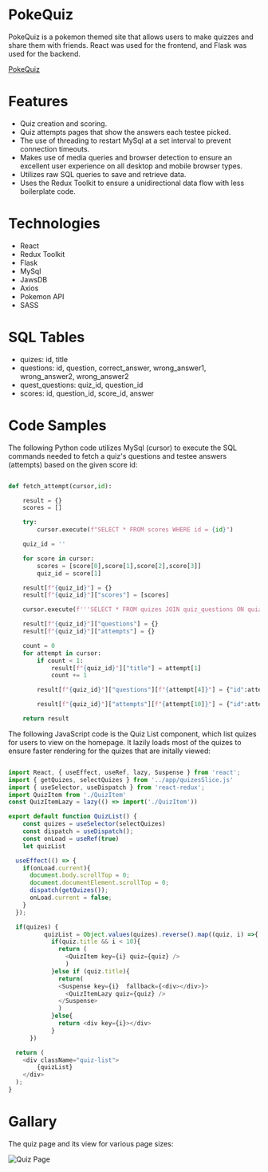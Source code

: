 # PokeQuiz 

PokeQuiz is a pokemon themed site that allows users to make quizzes and share them with friends. React was used for the frontend, and Flask was used for the backend. 

[PokeQuiz](https://pokequiz1.herokuapp.com/)

# Features  

* Quiz creation and scoring.
* Quiz attempts pages that show the answers each testee picked.
* The use of threading to restart MySql at a set interval to prevent connection timeouts.
* Makes use of media queries and browser detection to ensure an excellent user experience on all desktop and mobile browser types.
* Utilizes raw SQL queries to save and retrieve data.
* Uses the Redux Toolkit to ensure a unidirectional data flow with less boilerplate code.

# Technologies  

* React
* Redux Toolkit
* Flask
* MySql
* JawsDB
* Axios
* Pokemon API
* SASS

# SQL Tables

* quizes: id, title
* questions: id, question, correct_answer, wrong_answer1, wrong_answer2, wrong_answer2
* quest_questions: quiz_id, question_id
* scores: id, question_id, score_id, answer 

# Code Samples 

The following Python code utilizes MySql (cursor) to execute the SQL commands needed to fetch a quiz's questions and testee answers (attempts) based on the given score id:

```python

def fetch_attempt(cursor,id):

    result = {}
    scores = []

    try:
        cursor.execute(f"SELECT * FROM scores WHERE id = {id}")

    quiz_id = ''

    for score in cursor:
        scores = [score[0],score[1],score[2],score[3]]
        quiz_id = score[1]

    result[f"{quiz_id}"] = {}
    result[f"{quiz_id}"]["scores"] = [scores]

    cursor.execute(f'''SELECT * FROM quizes JOIN quiz_questions ON quizes.id = quiz_questions.quiz_id JOIN questions ON quiz_questions.question_id = questions.id JOIN attempts ON questions.id = attempts.question_id WHERE attempts.score_id = {id}''')

    result[f"{quiz_id}"]["questions"] = {}
    result[f"{quiz_id}"]["attempts"] = {}

    count = 0
    for attempt in cursor:
        if count < 1:
            result[f"{quiz_id}"]["title"] = attempt[1]
            count += 1

        result[f"{quiz_id}"]["questions"][f"{attempt[4]}"] = {"id":attempt[4],"question":attempt[5],"correct_answer":attempt[6],"wrong_answer1":attempt[7],"wrong_answer2":attempt[8],"wrong_answer3":attempt[9]}

        result[f"{quiz_id}"]["attempts"][f"{attempt[10]}"] = {"id":attempt[10],"question_id":attempt[11],"score_id":attempt[12],"answer":attempt[13]}

    return result

```

The following JavaScript code is the Quiz List component, which list quizes for users to view on the homepage. It lazily loads most of the quizes to ensure faster rendering for the quizes that are initally viewed:

```javascript

import React, { useEffect, useRef, lazy, Suspense } from 'react';
import { getQuizes, selectQuizes } from '../app/quizesSlice.js'
import { useSelector, useDispatch } from 'react-redux';
import QuizItem from './QuizItem'
const QuizItemLazy = lazy(() => import('./QuizItem'))

export default function QuizList() {
    const quizes = useSelector(selectQuizes)
    const dispatch = useDispatch();
    const onLoad = useRef(true)
    let quizList

  useEffect(() => {
    if(onLoad.current){
      document.body.scrollTop = 0; 
      document.documentElement.scrollTop = 0;
      dispatch(getQuizes());
      onLoad.current = false;
    }
  });

  if(quizes) { 
          quizList = Object.values(quizes).reverse().map((quiz, i) =>{
            if(quiz.title && i < 10){
              return (
                <QuizItem key={i} quiz={quiz} />
                )
            }else if (quiz.title){
              return(
              <Suspense key={i}  fallback={<div></div>}>
                <QuizItemLazy quiz={quiz} />
              </Suspense>
              )
            }else{
              return <div key={i}></div>
            }
      })

  return (
    <div className="quiz-list">
        {quizList}
    </div>
  );    
}

```

# Gallary

The quiz page and its view for various page sizes:

![Quiz Page](https://media.giphy.com/media/tsEdNx3xmHARkDBTqf/giphy.gif)




